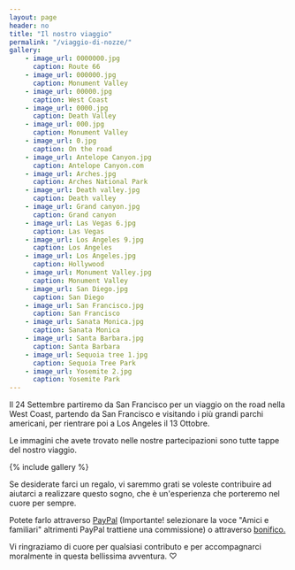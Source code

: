 ```yaml
---
layout: page
header: no
title: "Il nostro viaggio"
permalink: "/viaggio-di-nozze/"
gallery:
    - image_url: 0000000.jpg
      caption: Route 66
    - image_url: 000000.jpg
      caption: Monument Valley
    - image_url: 00000.jpg
      caption: West Coast
    - image_url: 0000.jpg
      caption: Death Valley
    - image_url: 000.jpg
      caption: Monument Valley
    - image_url: 0.jpg
      caption: On the road 
    - image_url: Antelope Canyon.jpg
      caption: Antelope Canyon.com
    - image_url: Arches.jpg
      caption: Arches National Park
    - image_url: Death valley.jpg
      caption: Death valley
    - image_url: Grand canyon.jpg
      caption: Grand canyon
    - image_url: Las Vegas 6.jpg
      caption: Las Vegas
    - image_url: Los Angeles 9.jpg
      caption: Los Angeles
    - image_url: Los Angeles.jpg
      caption: Hollywood
    - image_url: Monument Valley.jpg
      caption: Monument Valley
    - image_url: San Diego.jpg
      caption: San Diego
    - image_url: San Francisco.jpg
      caption: San Francisco
    - image_url: Sanata Monica.jpg
      caption: Sanata Monica
    - image_url: Santa Barbara.jpg
      caption: Santa Barbara     
    - image_url: Sequoia tree 1.jpg
      caption: Sequoia Tree Park   
    - image_url: Yosemite 2.jpg
      caption: Yosemite Park   
---
```


Il 24 Settembre partiremo da San Francisco per un viaggio on the road nella West Coast, partendo da San Francisco e visitando i più grandi parchi americani, per rientrare poi a Los Angeles il 13 Ottobre. 

Le immagini che avete trovato nelle nostre partecipazioni sono tutte tappe del nostro viaggio. 

{% include gallery %}

Se desiderate farci un regalo, vi saremmo grati se voleste contribuire ad aiutarci a realizzare questo sogno, che è un'esperienza che porteremo nel cuore per sempre. 

Potete farlo attraverso <a href="https://www.paypal.com/paypalme/minoum94">PayPal</a>  (Importante! selezionare la voce "Amici e familiari" altrimenti PayPal trattiene una commissione) o attraverso <a href="/coordinate-bancarie/">bonifico.</a> <br>

Vi ringraziamo di cuore per qualsiasi contributo e per accompagnarci moralmente in questa bellissima avventura. ♡ 